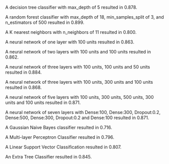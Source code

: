 A decision tree classifier with max_depth of 5 resulted in 0.878.

A random forest classifier with max_depth of 18, min_samples_split of 3, and n_estimators of 500 resulted in 0.899.

A K nearest neighbors with n_neighbors of 11 resulted in 0.800.

A neural network of one layer with 100 units resulted in 0.863.

A neural network of two layers with 100 units and 100 units resulted in 0.862.

A neural network of three layers with 100 units, 100 units and 50 units resulted in 0.884.

A neural network of three layers with 100 units, 300 units and 100 units resulted in 0.868.

A neural network of five layers with 100 units, 300 units, 500 units, 300 units and 100 units resulted in 0.871.

A neural network of seven layers with Dense:100, Dense:300, Dropout:0.2, Dense:500, Dense:300, Dropout:0.2 and Dense:100 resulted in 0.871.

A Gaussian Naive Bayes classifier resulted in 0.716.

A Multi-layer Perceptron Classifier resulted in 0.796.

A Linear Support Vector Classification resulted in 0.807.

An Extra Tree Classifier resulted in 0.845.